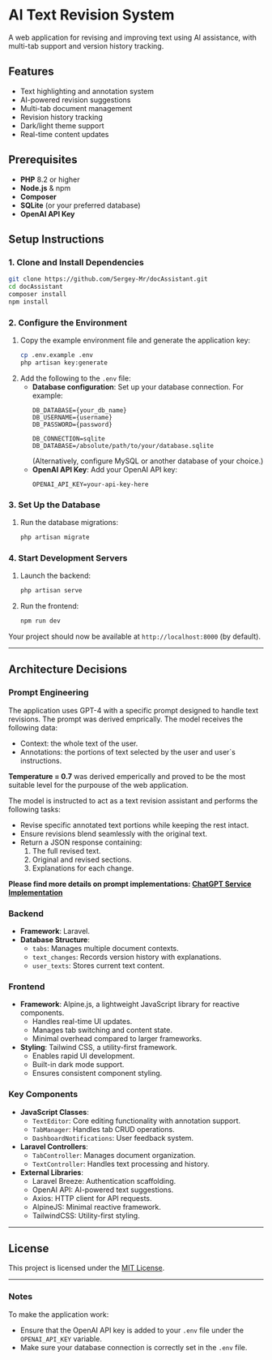 # AI Text Revision System

A web application for revising and improving text using AI assistance, with multi-tab support and version history tracking.

## Features

- Text highlighting and annotation system
- AI-powered revision suggestions
- Multi-tab document management
- Revision history tracking
- Dark/light theme support
- Real-time content updates

## Prerequisites

- **PHP** 8.2 or higher
- **Node.js** & npm
- **Composer**
- **SQLite** (or your preferred database)
- **OpenAI API Key**

## Setup Instructions

### 1. Clone and Install Dependencies
```bash
git clone https://github.com/Sergey-Mr/docAssistant.git
cd docAssistant
composer install
npm install
```

### 2. Configure the Environment
1. Copy the example environment file and generate the application key:
    ```bash
    cp .env.example .env
    php artisan key:generate
    ```
2. Add the following to the `.env` file:
    - **Database configuration**: Set up your database connection. For example:
        ```env
        DB_DATABASE={your_db_name}
        DB_USERNAME={username}
        DB_PASSWORD={password}
        
        DB_CONNECTION=sqlite
        DB_DATABASE=/absolute/path/to/your/database.sqlite
        ```
      (Alternatively, configure MySQL or another database of your choice.)
    - **OpenAI API Key**: Add your OpenAI API key:
        ```env
        OPENAI_API_KEY=your-api-key-here
        ```

### 3. Set Up the Database
1. Run the database migrations:
    ```bash
    php artisan migrate
    ```

### 4. Start Development Servers
1. Launch the backend:
    ```bash
    php artisan serve
    ```
2. Run the frontend:
    ```bash
    npm run dev
    ```

Your project should now be available at `http://localhost:8000` (by default).

---

## Architecture Decisions

### Prompt Engineering
The application uses GPT-4 with a specific prompt designed to handle text revisions. The prompt was derived emprically. 
The model receives the following data:
- Context: the whole text of the user.
- Annotations: the portions of text selected by the user and user`s instructions.

**Temperature = 0.7** was derived emperically and proved to be the most suitable level for the purpouse of the web application.
  
The model is instructed to act as a text revision assistant and performs the following tasks:
- Revise specific annotated text portions while keeping the rest intact.
- Ensure revisions blend seamlessly with the original text.
- Return a JSON response containing:
  1. The full revised text.
  2. Original and revised sections.
  3. Explanations for each change.

**Please find more details on prompt implementations: [ChatGPT Service Implementation](/app/Services/ChatGPTService.php)**

### Backend
- **Framework**: Laravel.
- **Database Structure**:
  - `tabs`: Manages multiple document contexts.
  - `text_changes`: Records version history with explanations.
  - `user_texts`: Stores current text content.

### Frontend
- **Framework**: Alpine.js, a lightweight JavaScript library for reactive components.
    - Handles real-time UI updates.
    - Manages tab switching and content state.
    - Minimal overhead compared to larger frameworks.
- **Styling**: Tailwind CSS, a utility-first framework.
    - Enables rapid UI development.
    - Built-in dark mode support.
    - Ensures consistent component styling.

### Key Components
- **JavaScript Classes**:
  - `TextEditor`: Core editing functionality with annotation support.
  - `TabManager`: Handles tab CRUD operations.
  - `DashboardNotifications`: User feedback system.
- **Laravel Controllers**:
  - `TabController`: Manages document organization.
  - `TextController`: Handles text processing and history.
- **External Libraries**:
  - Laravel Breeze: Authentication scaffolding.
  - OpenAI API: AI-powered text suggestions.
  - Axios: HTTP client for API requests.
  - AlpineJS: Minimal reactive framework.
  - TailwindCSS: Utility-first styling.

---

## License

This project is licensed under the [MIT License](LICENSE).

---

### Notes
To make the application work:
- Ensure that the OpenAI API key is added to your `.env` file under the `OPENAI_API_KEY` variable.
- Make sure your database connection is correctly set in the `.env` file.

